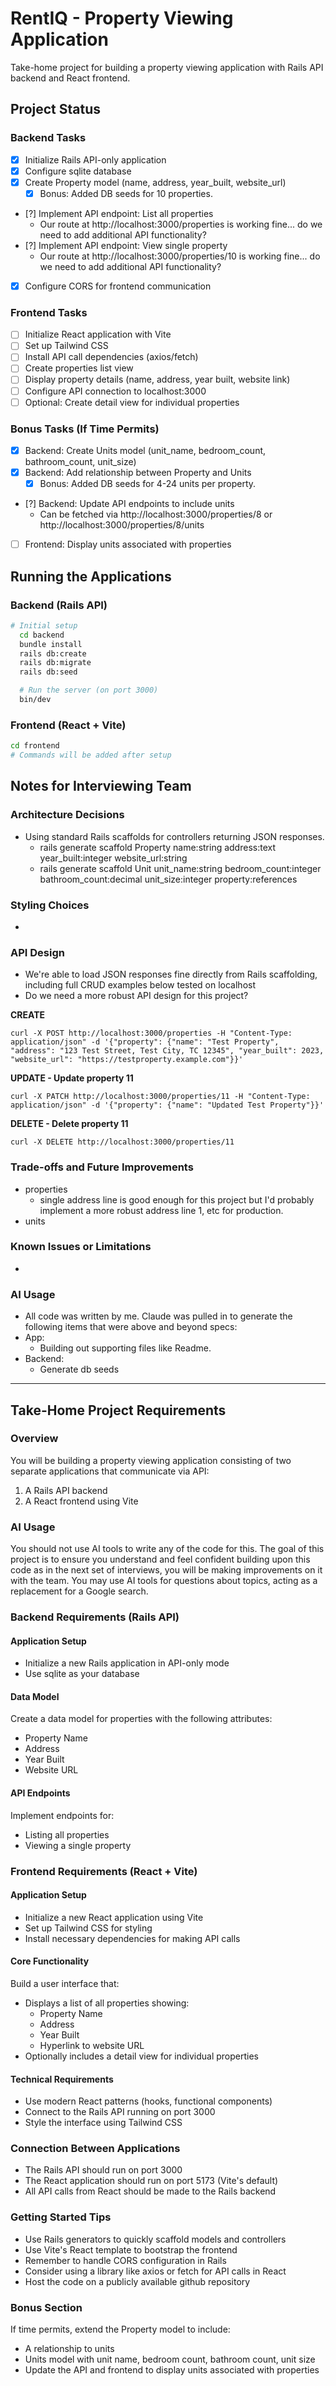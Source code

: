 # RentIQ - Property Viewing Application

Take-home project for building a property viewing application with Rails API backend and React frontend.

## Project Status

### Backend Tasks
- [x] Initialize Rails API-only application
- [x] Configure sqlite database
- [x] Create Property model (name, address, year_built, website_url)
  - [x] Bonus: Added DB seeds for 10 properties.
- [?] Implement API endpoint: List all properties
  - Our route at http://localhost:3000/properties is working fine... do we need to add additional API functionality?
- [?] Implement API endpoint: View single property
  - Our route at http://localhost:3000/properties/10 is working fine... do we need to add additional API functionality?
- [x] Configure CORS for frontend communication

### Frontend Tasks
- [ ] Initialize React application with Vite
- [ ] Set up Tailwind CSS
- [ ] Install API call dependencies (axios/fetch)
- [ ] Create properties list view
- [ ] Display property details (name, address, year built, website link)
- [ ] Configure API connection to localhost:3000
- [ ] Optional: Create detail view for individual properties

### Bonus Tasks (If Time Permits)
- [x] Backend: Create Units model (unit_name, bedroom_count, bathroom_count, unit_size)
- [x] Backend: Add relationship between Property and Units
  - [x] Bonus: Added DB seeds for 4-24 units per property.
- [?] Backend: Update API endpoints to include units
    - Can be fetched via http://localhost:3000/properties/8 or http://localhost:3000/properties/8/units
- [ ] Frontend: Display units associated with properties

## Running the Applications

### Backend (Rails API)
```bash
# Initial setup
  cd backend
  bundle install
  rails db:create
  rails db:migrate
  rails db:seed

  # Run the server (on port 3000)
  bin/dev
```

### Frontend (React + Vite)
```bash
cd frontend
# Commands will be added after setup
```

## Notes for Interviewing Team

### Architecture Decisions
- Using standard Rails scaffolds for controllers returning JSON responses.
  - rails generate scaffold Property name:string address:text year_built:integer website_url:string
  - rails generate scaffold Unit unit_name:string bedroom_count:integer bathroom_count:decimal unit_size:integer property:references

### Styling Choices
-

### API Design
- We're able to load JSON responses fine directly from Rails scaffolding, including full CRUD examples below tested on localhost
- Do we need a more robust API design for this project?

**CREATE**
```
curl -X POST http://localhost:3000/properties -H "Content-Type: application/json" -d '{"property": {"name": "Test Property", "address": "123 Test Street, Test City, TC 12345", "year_built": 2023, "website_url": "https://testproperty.example.com"}}'
```

**UPDATE - Update property 11**
```
curl -X PATCH http://localhost:3000/properties/11 -H "Content-Type: application/json" -d '{"property": {"name": "Updated Test Property"}}'
```

**DELETE - Delete property 11**
```
curl -X DELETE http://localhost:3000/properties/11
```

### Trade-offs and Future Improvements
- properties
  - single address line is good enough for this project but I'd probably implement a more robust address line 1, etc for production.
- units

### Known Issues or Limitations
-

### AI Usage
- All code was written by me. Claude was pulled in to generate the following items that were above and beyond specs:
- App:
  - Building out supporting files like Readme.
- Backend:
  - Generate db seeds

---

## Take-Home Project Requirements

### Overview

You will be building a property viewing application consisting of two separate applications that communicate via API:

1. A Rails API backend
2. A React frontend using Vite

### AI Usage

You should not use AI tools to write any of the code for this. The goal of this project is to ensure you understand and feel confident building upon this code as in the next set of interviews, you will be making improvements on it with the team. You may use AI tools for questions about topics, acting as a replacement for a Google search.

### Backend Requirements (Rails API)

#### Application Setup

- Initialize a new Rails application in API-only mode
- Use sqlite as your database

#### Data Model

Create a data model for properties with the following attributes:

- Property Name
- Address
- Year Built
- Website URL

#### API Endpoints

Implement endpoints for:

- Listing all properties
- Viewing a single property

### Frontend Requirements (React + Vite)

#### Application Setup

- Initialize a new React application using Vite
- Set up Tailwind CSS for styling
- Install necessary dependencies for making API calls

#### Core Functionality

Build a user interface that:

- Displays a list of all properties showing:
  - Property Name
  - Address
  - Year Built
  - Hyperlink to website URL
- Optionally includes a detail view for individual properties

#### Technical Requirements

- Use modern React patterns (hooks, functional components)
- Connect to the Rails API running on port 3000
- Style the interface using Tailwind CSS

### Connection Between Applications

- The Rails API should run on port 3000
- The React application should run on port 5173 (Vite's default)
- All API calls from React should be made to the Rails backend

### Getting Started Tips

- Use Rails generators to quickly scaffold models and controllers
- Use Vite's React template to bootstrap the frontend
- Remember to handle CORS configuration in Rails
- Consider using a library like axios or fetch for API calls in React
- Host the code on a publicly available github repository

### Bonus Section

If time permits, extend the Property model to include:

- A relationship to units
- Units model with unit name, bedroom count, bathroom count, unit size
- Update the API and frontend to display units associated with properties
